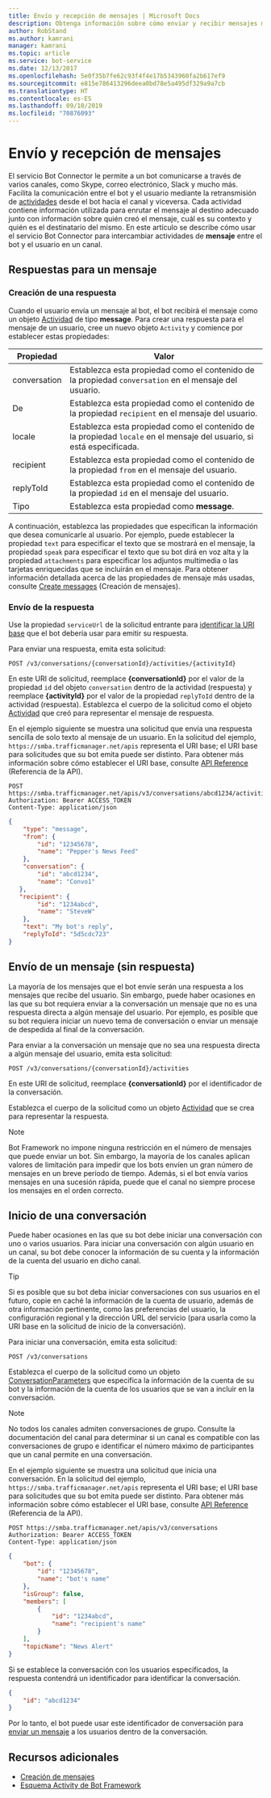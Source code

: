 ```yaml
---
title: Envío y recepción de mensajes | Microsoft Docs
description: Obtenga información sobre cómo enviar y recibir mensajes mediante el servicio Bot Connector.
author: RobStand
ms.author: kamrani
manager: kamrani
ms.topic: article
ms.service: bot-service
ms.date: 12/13/2017
ms.openlocfilehash: 5e0f35b7fe62c93f4f4e17b5343960fa2b617ef9
ms.sourcegitcommit: e815e786413296deea0bd78e5a495df329a9a7cb
ms.translationtype: HT
ms.contentlocale: es-ES
ms.lasthandoff: 09/10/2019
ms.locfileid: "70876093"
---
```

# <a name="send-and-receive-messages"></a>Envío y recepción de mensajes

El servicio Bot Connector le permite a un bot comunicarse a través de varios canales, como Skype, correo electrónico, Slack y mucho más. Facilita la comunicación entre el bot y el usuario mediante la retransmisión de [actividades](https://aka.ms/botSpecs-activitySchema) desde el bot hacia el canal y viceversa. Cada actividad contiene información utilizada para enrutar el mensaje al destino adecuado junto con información sobre quién creó el mensaje, cuál es su contexto y quién es el destinatario del mismo. En este artículo se describe cómo usar el servicio Bot Connector para intercambiar actividades de **mensaje** entre el bot y el usuario en un canal. 

## <a id="create-reply"></a> Respuestas para un mensaje

### <a name="create-a-reply"></a>Creación de una respuesta 

Cuando el usuario envía un mensaje al bot, el bot recibirá el mensaje como un objeto [Actividad][] de tipo **message**. Para crear una respuesta para el mensaje de un usuario, cree un nuevo objeto `Activity` y comience por establecer estas propiedades:

| Propiedad | Valor |
|----|----|
| conversation | Establezca esta propiedad como el contenido de la propiedad `conversation` en el mensaje del usuario. |
| De | Establezca esta propiedad como el contenido de la propiedad `recipient` en el mensaje del usuario. |
| locale | Establezca esta propiedad como el contenido de la propiedad `locale` en el mensaje del usuario, si está especificada. |
| recipient | Establezca esta propiedad como el contenido de la propiedad `from` en el mensaje del usuario. |
| replyToId | Establezca esta propiedad como el contenido de la propiedad `id` en el mensaje del usuario. |
| Tipo | Establezca esta propiedad como **message**. |

A continuación, establezca las propiedades que especifican la información que desea comunicarle al usuario. Por ejemplo, puede establecer la propiedad `text` para especificar el texto que se mostrará en el mensaje, la propiedad `speak` para especificar el texto que su bot dirá en voz alta y la propiedad `attachments` para especificar los adjuntos multimedia o las tarjetas enriquecidas que se incluirán en el mensaje. Para obtener información detallada acerca de las propiedades de mensaje más usadas, consulte [Create messages](bot-framework-rest-connector-create-messages.md) (Creación de mensajes).

### <a name="send-the-reply"></a>Envío de la respuesta

Use la propiedad `serviceUrl` de la solicitud entrante para [identificar la URI base](bot-framework-rest-connector-api-reference.md#base-uri) que el bot debería usar para emitir su respuesta. 

Para enviar una respuesta, emita esta solicitud: 

```http
POST /v3/conversations/{conversationId}/activities/{activityId}
```

En este URI de solicitud, reemplace **{conversationId}** por el valor de la propiedad `id` del objeto `conversation` dentro de la actividad (respuesta) y reemplace **{activityId}** por el valor de la propiedad `replyToId` dentro de la actividad (respuesta). Establezca el cuerpo de la solicitud como el objeto [Actividad][] que creó para representar el mensaje de respuesta.

En el ejemplo siguiente se muestra una solicitud que envía una respuesta sencilla de solo texto al mensaje de un usuario. En la solicitud del ejemplo, `https://smba.trafficmanager.net/apis` representa el URI base; el URI base para solicitudes que su bot emita puede ser distinto. Para obtener más información sobre cómo establecer el URI base, consulte [API Reference](bot-framework-rest-connector-api-reference.md#base-uri) (Referencia de la API).

```http
POST https://smba.trafficmanager.net/apis/v3/conversations/abcd1234/activities/5d5cdc723 
Authorization: Bearer ACCESS_TOKEN 
Content-Type: application/json 
```

```json
{
    "type": "message",
    "from": {
        "id": "12345678",
        "name": "Pepper's News Feed"
    },
    "conversation": {
        "id": "abcd1234",
        "name": "Convo1"
   },
   "recipient": {
        "id": "1234abcd",
        "name": "SteveW"
    },
    "text": "My bot's reply",
    "replyToId": "5d5cdc723"
}
```

## <a id="send-message"></a> Envío de un mensaje (sin respuesta)

La mayoría de los mensajes que el bot envíe serán una respuesta a los mensajes que recibe del usuario. Sin embargo, puede haber ocasiones en las que su bot requiera enviar a la conversación un mensaje que no es una respuesta directa a algún mensaje del usuario. Por ejemplo, es posible que su bot requiera iniciar un nuevo tema de conversación o enviar un mensaje de despedida al final de la conversación. 

Para enviar a la conversación un mensaje que no sea una respuesta directa a algún mensaje del usuario, emita esta solicitud: 

```http
POST /v3/conversations/{conversationId}/activities
```

En este URI de solicitud, reemplace **{conversationId}** por el identificador de la conversación. 
    
Establezca el cuerpo de la solicitud como un objeto [Actividad][] que se crea para representar la respuesta.

> [!NOTE]
> Bot Framework no impone ninguna restricción en el número de mensajes que puede enviar un bot. Sin embargo, la mayoría de los canales aplican valores de limitación para impedir que los bots envíen un gran número de mensajes en un breve período de tiempo. Además, si el bot envía varios mensajes en una sucesión rápida, puede que el canal no siempre procese los mensajes en el orden correcto.

## <a name="start-a-conversation"></a>Inicio de una conversación

Puede haber ocasiones en las que su bot debe iniciar una conversación con uno o varios usuarios. Para iniciar una conversación con algún usuario en un canal, su bot debe conocer la información de su cuenta y la información de la cuenta del usuario en dicho canal. 

> [!TIP]
> Si es posible que su bot deba iniciar conversaciones con sus usuarios en el futuro, copie en caché la información de la cuenta de usuario, además de otra información pertinente, como las preferencias del usuario, la configuración regional y la dirección URL del servicio (para usarla como la URI base en la solicitud de inicio de la conversación). 

Para iniciar una conversación, emita esta solicitud: 

```http
POST /v3/conversations
```

Establezca el cuerpo de la solicitud como un objeto [ConversationParameters][] que especifica la información de la cuenta de su bot y la información de la cuenta de los usuarios que se van a incluir en la conversación.

> [!NOTE]
> No todos los canales admiten conversaciones de grupo. Consulte la documentación del canal para determinar si un canal es compatible con las conversaciones de grupo e identificar el número máximo de participantes que un canal permite en una conversación.

En el ejemplo siguiente se muestra una solicitud que inicia una conversación. En la solicitud del ejemplo, `https://smba.trafficmanager.net/apis` representa el URI base; el URI base para solicitudes que su bot emita puede ser distinto. Para obtener más información sobre cómo establecer el URI base, consulte [API Reference](bot-framework-rest-connector-api-reference.md#base-uri) (Referencia de la API).

```http
POST https://smba.trafficmanager.net/apis/v3/conversations 
Authorization: Bearer ACCESS_TOKEN
Content-Type: application/json
```

```json
{
    "bot": {
        "id": "12345678",
        "name": "bot's name"
    },
    "isGroup": false,
    "members": [
        {
            "id": "1234abcd",
            "name": "recipient's name"
        }
    ],
    "topicName": "News Alert"
}
```

Si se establece la conversación con los usuarios especificados, la respuesta contendrá un identificador para identificar la conversación. 

```json
{
    "id": "abcd1234"
}
```

Por lo tanto, el bot puede usar este identificador de conversación para [enviar un mensaje](#send-message) a los usuarios dentro de la conversación.

## <a name="additional-resources"></a>Recursos adicionales

- [Creación de mensajes](bot-framework-rest-connector-create-messages.md)
- [Esquema Activity de Bot Framework](https://aka.ms/botSpecs-activitySchema)

[Actividad]: bot-framework-rest-connector-api-reference.md#activity-object
[ConversationParameters]: bot-framework-rest-connector-api-reference.md#conversationparameters-object
